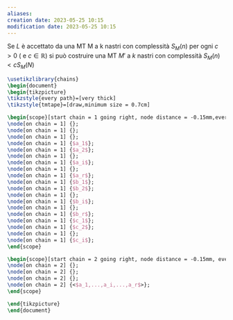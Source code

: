 ```yaml
---
aliases: 
creation date: 2023-05-25 10:15
modification date: 2023-05-25 10:15
---
```


Se $L$ è accettato da una MT M a k nastri con complessità $S_{M}(n)$ per ogni $c > 0$  ( e $c \in \mathbb{R}$) si può costruire una MT $M'$ a $k$ nastri con complessità $S_{M}(n) < cS_{M}(N)$

```tikz
\usetikzlibrary{chains}
\begin{document}
\begin{tikzpicture}
\tikzstyle{every path}=[very thick]
\tikzstyle{tmtape}=[draw,minimum size = 0.7cm]

\begin{scope}[start chain = 1 going right, node distance = -0.15mm,every node/.style={tmtape}]
\node[on chain = 1] {};
\node[on chain = 1] {};
\node[on chain = 1] {};
\node[on chain = 1] {$a_1$};
\node[on chain = 1] {$a_2$};
\node[on chain = 1] {};
\node[on chain = 1] {$a_i$};
\node[on chain = 1] {};
\node[on chain = 1] {$a_r$};
\node[on chain = 1] {$b_1$};
\node[on chain = 1] {$b_2$};
\node[on chain = 1] {};
\node[on chain = 1] {$b_i$};
\node[on chain = 1] {};
\node[on chain = 1] {$b_r$};
\node[on chain = 1] {$c_1$};
\node[on chain = 1] {$c_2$};
\node[on chain = 1] {};
\node[on chain = 1] {$c_i$};
\end{scope}

\begin{scope}[start chain = 2 going right, node distance = -0.15mm, every node/.style={tmtape}]
\node[on chain = 2] {};
\node[on chain = 2] {};
\node[on chain = 2] {};
\node[on chain = 2] {<$a_1,...,a_i,...,a_r$>};
\end{scope}

\end{tikzpicture}
\end{document}
```
